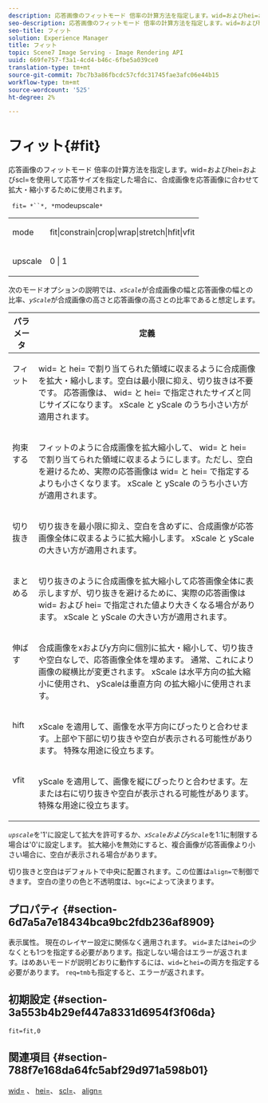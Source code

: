 ```yaml
---
description: 応答画像のフィットモード 倍率の計算方法を指定します。wid=およびhei=およびscl=を使用して応答サイズを指定した場合に、合成画像を応答画像に合わせて拡大・縮小するために使用されます。
seo-description: 応答画像のフィットモード 倍率の計算方法を指定します。wid=およびhei=およびscl=を使用して応答サイズを指定した場合に、合成画像を応答画像に合わせて拡大・縮小するために使用されます。
seo-title: フィット
solution: Experience Manager
title: フィット
topic: Scene7 Image Serving - Image Rendering API
uuid: 669fe757-f3a1-4cd4-b46c-6fbe5a039ce0
translation-type: tm+mt
source-git-commit: 7bc7b3a86fbcdc57cfdc31745fae3afc06e44b15
workflow-type: tm+mt
source-wordcount: '525'
ht-degree: 2%

---
```



# フィット{#fit}

応答画像のフィットモード 倍率の計算方法を指定します。wid=およびhei=およびscl=を使用して応答サイズを指定した場合に、合成画像を応答画像に合わせて拡大・縮小するために使用されます。

` fit= *``*, *`modeupscale`*`

<table id="simpletable_50FBDC6B7CB2448891DD0F491DEB5ACF"> 
 <tr class="strow"> 
  <td class="stentry"> <p> <span class="codeph"> <span class="varname"> mode  </span> </span> </p> </td> 
  <td class="stentry"> <p> <span class="codeph"> fit|constrain|crop|wrap|stretch|hfit|vfit  </span> </p> </td> 
 </tr> 
 <tr class="strow"> 
  <td class="stentry"> <p> <span class="codeph"> <span class="varname"> upscale  </span> </span> </p> </td> 
  <td class="stentry"> <p> <span class="codeph"> 0 | 1 </span> </p> </td> 
 </tr> 
</table>

次のモードオプションの説明では、*`xScale`*&#x200B;が合成画像の幅と応答画像の幅との比率、*`yScale`*&#x200B;が合成画像の高さと応答画像の高さとの比率であると想定します。

<table id="table_33408ECA9D164AFAA249F8589060545E"> 
 <thead> 
  <tr> 
   <th colname="col1" class="entry"> パラメータ </th> 
   <th colname="col2" class="entry"> 定義 </th> 
  </tr> 
 </thead>
 <tbody> 
  <tr valign="top"> 
   <td colname="col1"> <p> <span class="codeph"> フィット </span> </p> </td> 
   <td colname="col2"> <p><span class="codeph"> wid= </span>と<span class="codeph"> hei= </span>で割り当てられた領域に収まるように合成画像を拡大・縮小します。空白は最小限に抑え、切り抜きは不要です。 応答画像は、<span class="codeph"> wid= </span>と<span class="codeph"> hei= </span>で指定されたサイズと同じサイズになります。 <span class="varname"> xScale </span>と<span class="varname"> yScale </span>のうち小さい方が適用されます。 </p> </td> 
  </tr> 
  <tr valign="top"> 
   <td colname="col1"> <p> <span class="codeph"> 拘束する  </span> </p> </td> 
   <td colname="col2"> <p><span class="codeph">フィット</span>のように合成画像を拡大縮小して、<span class="codeph"> wid= </span>と<span class="codeph"> hei= </span>で割り当てられた領域に収まるようにします。ただし、空白を避けるため、実際の応答画像は<span class="codeph"> wid= </span>と<span class="codeph"> hei= </span>で指定するよりも小さくなります。 <span class="varname"> xScale </span>と<span class="varname"> yScale </span>のうち小さい方が適用されます。 </p> </td> 
  </tr> 
  <tr valign="top"> 
   <td colname="col1"> <p> <span class="codeph"> 切り抜き </span> </p> </td> 
   <td colname="col2"> <p>切り抜きを最小限に抑え、空白を含めずに、合成画像が応答画像全体に収まるように拡大縮小します。 <span class="varname"> xScale </span>と<span class="varname"> yScale </span>の大きい方が適用されます。 </p> </td> 
  </tr> 
  <tr valign="top"> 
   <td colname="col1"> <p> <span class="codeph"> まとめる </span> </p> </td> 
   <td colname="col2"> <p><span class="codeph">切り抜き</span>のように合成画像を拡大縮小して応答画像全体に表示しますが、切り抜きを避けるために、実際の応答画像は<span class="codeph"> wid= </span>および<span class="codeph"> hei= </span>で指定された値より大きくなる場合があります。 <span class="varname"> xScale </span>と<span class="varname"> yScale </span>の大きい方が適用されます。 </p> </td> 
  </tr> 
  <tr valign="top"> 
   <td colname="col1"> <p> <span class="codeph"> 伸ばす  </span> </p> </td> 
   <td colname="col2"> <p>合成画像をxおよびy方向に個別に拡大・縮小して、切り抜きや空白なしで、応答画像全体を埋めます。 通常、これにより画像の縦横比が変更されます。 <span class="varname"> xScale </span> は水平方向の拡大縮小に使用され、 <span class="varname"> yScaleは垂直方向 </span> の拡大縮小に使用されます。 </p> </td> 
  </tr> 
  <tr valign="top"> 
   <td colname="col1"> <p> <span class="codeph"> hift  </span> </p> </td> 
   <td colname="col2"> <p><span class="varname"> xScale </span>を適用して、画像を水平方向にぴったりと合わせます。上部や下部に切り抜きや空白が表示される可能性があります。 特殊な用途に役立ちます。 </p> </td> 
  </tr> 
  <tr valign="top"> 
   <td colname="col1"> <p> <span class="codeph"> vfit  </span> </p> </td> 
   <td colname="col2"> <p><span class="varname"> yScale </span>を適用して、画像を縦にぴったりと合わせます。左または右に切り抜きや空白が表示される可能性があります。 特殊な用途に役立ちます。 </p> </td> 
  </tr> 
 </tbody> 
</table>

*`upscale`*&#x200B;を&#39;1&#39;に設定して拡大を許可するか、*`xScale`*および&#x200B;*`yScale`*&#x200B;を1:1に制限する場合は&#39;0&#39;に設定します。 拡大縮小を無効にすると、複合画像が応答画像より小さい場合に、空白が表示される場合があります。

切り抜きと空白はデフォルトで中央に配置されます。この位置は`align=`で制御できます。 空白の塗りの色と不透明度は、`bgc=`によって決まります。

## プロパティ {#section-6d7a5a7e18434bca9bc2fdb236af8909}

表示属性。 現在のレイヤー設定に関係なく適用されます。 `wid=`または`hei=`の少なくとも1つを指定する必要があります。指定しない場合はエラーが返されます。はめあいモードが説明どおりに動作するには、`wid=`と`hei=`の両方を指定する必要があります。 `req=tmb`も指定すると、エラーが返されます。

## 初期設定 {#section-3a553b4b29ef447a8331d6954f3f06da}

`fit=fit,0`

## 関連項目 {#section-788f7e168da64fc5abf29d971a598b01}

[wid=](../../../../../is-api/http-ref/image-serving-api-ref/c-http-protocol-reference/c-command-reference/r-is-http-wid.md#reference-bfeadcb67bf4485f851eb21345527e47) 、 [hei=](../../../../../is-api/http-ref/image-serving-api-ref/c-http-protocol-reference/c-command-reference/r-is-http-hei.md#reference-6d6f556ccc0e4b98a815e8a5c1944a96)、 [scl=](../../../../../is-api/http-ref/image-serving-api-ref/c-http-protocol-reference/c-command-reference/r-scl.md#reference-b2a74e493d0d407e98fe350551ba3fcc)、 [align=](../../../../../is-api/http-ref/image-serving-api-ref/c-http-protocol-reference/c-command-reference/r-align.md#reference-b7d6b87c75124d78884f916dd6544bc7)
